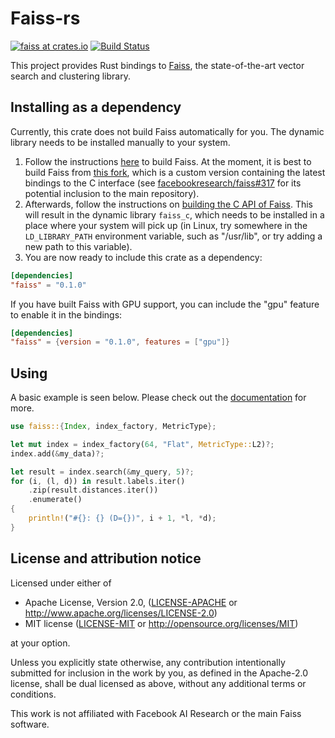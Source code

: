 # Faiss-rs

[![faiss at crates.io](https://img.shields.io/crates/v/faiss.svg)](https://crates.io/crates/faiss)
[![Build Status](https://travis-ci.org/Enet4/faiss-rs.svg?branch=master)](https://travis-ci.org/Enet4/faiss-rs)

This project provides Rust bindings to [Faiss](https://github.com/facebookresearch/faiss),
the state-of-the-art vector search and clustering library.

## Installing as a dependency

Currently, this crate does not build Faiss automatically for you. The dynamic library needs to be installed manually to your system.

  1. Follow the instructions [here](https://github.com/Enet4/faiss/tree/c_api_head/INSTALL.md) to build Faiss. At the moment, it is best to build Faiss from [this fork](https://github.com/Enet4/faiss/tree/c_api_head), which is a custom version containing the latest bindings to the C interface (see [facebookresearch/faiss#317](https://github.com/facebookresearch/faiss/pull/317) for its potential inclusion to the main repository).
  2. Afterwards, follow the instructions on [building the C API of Faiss](https://github.com/Enet4/faiss/tree/c_api_head/c_api/INSTALL.md). This will result in the dynamic library `faiss_c`, which needs to be installed in a place where your system will pick up (in Linux, try somewhere in the `LD_LIBRARY_PATH` environment variable, such as "/usr/lib", or try adding a new path to this variable).
  3. You are now ready to include this crate as a dependency:

```toml
[dependencies]
"faiss" = "0.1.0"
```

If you have built Faiss with GPU support, you can include the "gpu" feature to enable it in the bindings:

```toml
[dependencies]
"faiss" = {version = "0.1.0", features = ["gpu"]}
```

## Using

A basic example is seen below. Please check out the [documentation](https://docs.rs/faiss) for more.

```rust
use faiss::{Index, index_factory, MetricType};

let mut index = index_factory(64, "Flat", MetricType::L2)?;
index.add(&my_data)?;

let result = index.search(&my_query, 5)?;
for (i, (l, d)) in result.labels.iter()
    .zip(result.distances.iter())
    .enumerate()
{
    println!("#{}: {} (D={})", i + 1, *l, *d);
}
```

## License and attribution notice

Licensed under either of

* Apache License, Version 2.0, ([LICENSE-APACHE](LICENSE-APACHE) or <http://www.apache.org/licenses/LICENSE-2.0>)
* MIT license ([LICENSE-MIT](LICENSE-MIT) or <http://opensource.org/licenses/MIT>)

at your option.

Unless you explicitly state otherwise, any contribution intentionally submitted
for inclusion in the work by you, as defined in the Apache-2.0 license, shall be dual licensed as above, without any
additional terms or conditions.

This work is not affiliated with Facebook AI Research or the main Faiss software.
